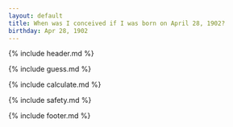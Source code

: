 ```yaml
---
layout: default
title: When was I conceived if I was born on April 28, 1902?
birthday: Apr 28, 1902
---
```


{% include header.md %}

{% include guess.md %}

{% include calculate.md %}

{% include safety.md %}

{% include footer.md %}



